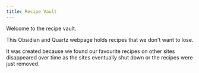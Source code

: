 ```yaml
---
title: Recipe Vault
---
```


Welcome to the recipe vault. 

This Obsidian and Quartz webpage holds recipes that we don't want to lose. 

It was created because we found our favourite recipes on other sites disappeared over time as the sites eventually shut down or the recipes were just removed. 
